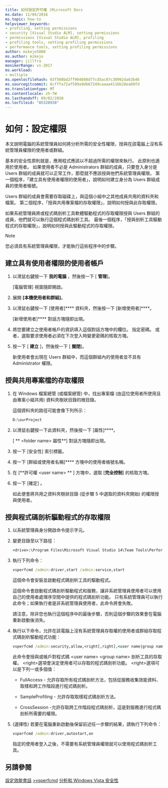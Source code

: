 ```yaml
---
title: 如何設定許可權 |Microsoft Docs
ms.date: 11/04/2016
ms.topic: how-to
helpviewer_keywords:
- profiling, setting permissions
- security [Visual Studio ALM], setting permissions
- permissions [Visual Studio ALM], profiling
- profiling tools, setting profiling permissions
- performance tools, setting profiling permissions
author: mikejo5000
ms.author: mikejo
manager: jillfra
monikerRange: vs-2017
ms.workload:
- multiple
ms.openlocfilehash: 03f508bd2ff904898d77cd5ac07c30992da63b46
ms.sourcegitcommit: 6cfffa72af599a9d667249caaaa411bb28ea69fd
ms.translationtype: MT
ms.contentlocale: zh-TW
ms.lasthandoff: 09/02/2020
ms.locfileid: "85328938"
---
```

# <a name="how-to-set-permissions"></a>如何：設定權限

本文說明電腦的系統管理員如何將分析所需的安全性權限，授與在該電腦上沒有系統管理員權限的使用者或群組。

基本的安全性原則就是，應用程式應該以不超過所需的權限來執行。 此原則也適用於使用者。 如果使用者不必是 Administrators 群組的成員，只要登入身分是 Users 群組的成員就可以正常工作，那麼就不應該授與他們系統管理員權限。 第一個程序，「建立具有使用者權限的使用者」，說明如何建立身分為 Users 群組成員的使用者帳號。

Users 群組的成員會需要存取磁碟上，與這個小組中之其他成員共用的資料夾和檔案。 第二個程序，「授與共用專案檔的存取權限」，說明如何授與此存取權限。

如果系統管理員將或程式碼剖析工具軟體驅動程式的存取權限授與 Users 群組的成員，他們就可以執行這個程式碼剖析工具。 最後一個程序，「授與剖析工具驅動程式的存取權限」，說明如何授與此驅動程式的存取權限。

> [!NOTE]
> 您必須具有系統管理員權限，才能執行這些程序中的步驟。

## <a name="to-create-a-user-account-that-has-user-permissions"></a>建立具有使用者權限的使用者帳戶

1. 以滑鼠右鍵按一下 **我的電腦** ，然後按一下 [ **管理**]。

     [電腦管理]  視窗隨即開啟。

2. 展開 **[本機使用者和群組]**。

3. 以滑鼠右鍵按一下 [使用者]**** 資料夾，然後按一下 [新增使用者]****。

     [新增使用者]**** 對話方塊隨即出現。

4. 將您要建立之使用者帳戶的資訊填入這個對話方塊中的欄位。 指定密碼。 或者，選取要求使用者必須在下次登入時變更密碼的核取方塊。

5. 按一下 [ **建立** ]，然後按一下 [ **關閉**]。

     新使用者會出現在 Users 群組中，而這個群組內的使用者並不具有 Administrator 權限。

## <a name="to-grant-access-to-shared-project-files"></a>授與共用專案檔的存取權限

1. 在 Windows 檔案總管 (或檔案總管) 中，找出專案檔 (由這位使用者所使用且由專案小組共用) 資料夾樹狀目錄的根目錄。

     這個資料夾的路徑可能會像下列所示：

    ```cmd
    D:\ourProject
    ```

2. 以滑鼠右鍵按一下此資料夾，然後按一下 [屬性]****。

     [ ** \<folder name> 屬性**] 對話方塊隨即出現。

3. 按一下 [安全性] 索引標籤。

4. 按一下 [群組或使用者名稱]**** 方塊中的使用者帳號名稱。

5. 在 [**許可權 \<user name> ** ] 方塊中，選取 [**完全控制**] 的核取方塊。

6. 按一下 [確定]  。

     如此便會將共用之資料夾樹狀目錄 (從步驟 5 中選取的資料夾開始) 的權限授與使用者。

## <a name="to-grant-access-to-the-profiling-driver"></a>授與程式碼剖析驅動程式的存取權限

1. 以系統管理員身分開啟命令提示字元。

2. 變更目錄至以下路徑：

    ```cmd
    <drive>:\Program Files\Microsoft Visual Studio 14\Team Tools\Performance Tools
    ```

3. 執行下列命令：

    ```cmd
    vsperfcmd /admin:driver,start /admin:service,start
    ```

     這個命令會安裝並啟動程式碼剖析工具的驅動程式。

     這個命令會啟動程式碼剖析驅動程式和服務，讓非系統管理員使用者可以使用自己的使用者處理序空間中提供的程式碼剖析功能。 只有系統管理員可以執行此命令；如果執行者是非系統管理員使用者，此命令將會失敗。

     請注意，除非您也執行這個程序中的最後步驟，否則這個步驟的效果會在電腦重新啟動後消失。

4. 執行以下命令，允許在該電腦上沒有系統管理員存取權的使用者或群組存取程式碼剖析驅動程式功能：

    ```cmd
    vsperfcmd /admin:security,allow,<right[,right],<user name|group name>
    ```

     此命令會授與或帳戶對程式碼 \<user name> \<group name> 剖析工具的存取權。 \<right>選項會決定使用者可以存取的程式碼剖析功能。 \<right>選項可以是下列一或多個值：

    - FullAccess - 允許存取所有程式碼剖析方法，包括從服務收集效能資料、取樣和跨工作階段進行程式碼剖析。

    - SampleProfiling - 允許存取取樣程式碼剖析方法。

    - CrossSession -允許存取跨工作階段程式碼剖析，這是對服務進行程式碼剖析所需要的權限。

5. (選擇性) 若要在電腦重新啟動後保留前述任一步驟的結果，請執行下列命令：

    ```cmd
    vsperfcmd /admin:driver,autostart,on
    ```

   指定的使用者登入之後，不需要有系統管理員權限就可以使用程式碼剖析工具。

## <a name="see-also"></a>另請參閱

[設定效能會話](../profiling/configuring-performance-sessions.md) 
[>vsperfcmd](../profiling/vsperfcmd.md) 
[分析和 Windows Vista 安全性](../profiling/profiling-and-windows-vista-security.md)
